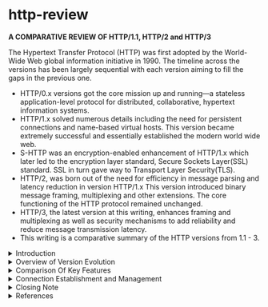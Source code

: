 # http-review
**A COMPARATIVE REVIEW OF HTTP/1.1, HTTP/2 and HTTP/3**

The Hypertext Transfer Protocol (HTTP) was first adopted by the World-Wide Web global information initiative in 1990. The timeline across the versions has been largely sequential with each version aiming to fill the gaps in the previous one.
  - HTTP/0.x versions got the core mission up and running—a stateless application-level protocol for distributed, collaborative, hypertext information systems. 
  - HTTP/1.x solved numerous details including the need for persistent connections and name-based virtual hosts. 
  This version became extremely successful and essentially established the modern world wide web. 
  - S-HTTP was an encryption-enabled enhancement of HTTP/1.x which later led to the encryption layer standard, Secure Sockets Layer(SSL) standard. SSL in turn gave way to Transport Layer Security(TLS). 
  - HTTP/2, was born out of the need for efficiency in message parsing and latency reduction in version HTTP/1.x 
  This version introduced binary message framing, multiplexing and other extensions. The core functioning of the HTTP protocol remained unchanged. 
  - HTTP/3, the latest version at this writing, enhances framing and multiplexing as well as security mechanisms to add reliability and reduce message transmission latency. 
  - This writing is a comparative summary of the HTTP versions from 1.1 - 3.

<details><summary>Introduction</summary>
  <p>

Hypertext Transfer Protocol(HTTP) is “a stateless application-level protocol for distributed, collaborative, hypertext information  systems.” [3]. This protocol enables communication of HTML data and other web resources between different user agents and servers. Through the protocol, a message sender lets a receiver know the format of data representation so as they can be able to appropriately process the exchanged web resource. The exchange occurs between a server and a client. [1]

  HTTP was designed to be a generic interface for communication on the internet without regard to types of resources being exchanged or implementation of communicating HTTP clients. Due to this intended general applicability, the protocol specification is limited to defining syntax of communication, with corresponding meaning and expected behavior. It describes the architectural elements of the communication as well as all the mechanisms of network connection management and message handling.[3]

  Key terminologies in the HTTP specification include: connection which refers to the transport layer protocol between the client and the server. The client is the initiator of the connection while the server is the other side of that communication. The request is the HTTP initiating message while the response is the HTTP reply. The resource is any piece of data identifiable by HTTP’s Uniform Resource Identifier(URI) scheme. The scheme specifies the target resource by name, location, other properties and its relationship with other resources. The user agent is the client which can be a browser or any other end-user—facing application including command shells, mobile apps and even household appliances. [2] [3]

  The data exchange model used by HTTP is referred to as a client-server model. The client sends a request to a server and the server responds with the requested web resource, with the data format—HTTP version—specified in the header. The common scenario is that a web user either types a Uniform Resource Locator(URL) into the web browser search area or clicks on a URL link and the browser who is the client translates these URLs into HTTP requests and sends them to the server. The server then responds with the requested resource after accordingly fetching its components whether they are stored in one server or distributed in several locations. [1]
	  
```
			User --url--> Client
				      Client -----HTTP Request-------> Server
								       Server <----->Data storage
				      Client <----HTTP Response--------Server
	    User <-parse & display--- Client

```
  

  The client then parses the HTTP response received which may include any web resources—such as text, images, videos, scripts. The browser also parses the formatting information present in the Cascading Style Sheets(CSS) specification for the received data, allowing it to present the information to the user in an organized format.[1]

  HTTP operates in the application layer while relying on a transport layer protocol for to build connections. Prior to HTTP/3, the transport protocol has been TCP, and has been used both in encrypted and unencrypted versions. However HTTP/3 is designed to run over UDP. 

  The communication between server and client is typically relayed between several virtual and physical components in between the two principals.[1] These intermediaries include proxies, tunnels and gateways[3]. Proxies may perform several functions including caching, authentication and content filtering[1]. Tunnels on the other hand are blind relays which do not change the message. They extend a virtual connection through a proxy. An example of tunnelling is when TLS channels confidential information through a firewall proxy[3]. 
  While tunnels relay blindly, other intermediaries are required to ensure that the protocol version in the first line of a HTTP message matches their own or otherwise revise it to match before forwarding. This allows for future messages from the receiver to be suitably encoded so that they can be correctly translated on their way back to the original sender.[3]

  HTTP version numbers have two parts: the major and the minor. The format of numbering is HTTP/major.minor. The major number indicates the protocol version which specifies the HTTP syntax of the message it accompanies and also implies what formats the sender can receive and process. The minor specifies the highest edition within that major version to which the sender conforms. This is useful for indicating the sender’s backwards compatibility within a version e.g. HTTP/1.0, HTTP/1.1. [2], [3]. 

  There have been numerous changes to HTTP since its initial version. The remainder of this writing reviews comparatively, three versions of HTTP—Versions 1.1 , 2 and 3. 
    We start off comparing the backgrounds, then the message architecture, connection establishment and management schemes, and other key properties.

  </p>
</details>

<details><summary> Overview of Version Evolution </summary>
<p>
The earliest versions of HTTP - version 0.9 - succeeded in transferring raw data across the internet but was not designed to organize such data. It was version 1.0 that organized the transferred data and added meta-data and semantics of request and response modifiers. Later version 1.1 introduced handling of hierarchical proxies, caching, connection persistence, virtual hosts and standardization of HTTP client implementation requirements to make it possible to correctly determine a client’s HTTP capability.[5]. 

HTTP/1.1 also introduced persistent connections as a default, allowing multiple request/response exchanges. It also introduced the transfer encoding header field to record any encodings applied or intended for a message during transfer[3] . This version also introduced multi-homed web servers with the requirement that clients and servers support the Host header field, report an error if the Host header field is missing from an HTTP/1.1 request and accept absolute URIs [3].

HTTP/2 was introduced mainly to improve the message transport mechanism to reduce latency, reduce protocol overhead by header compression, enable request prioritization and also support server push mechanism[ 6 ]. The protocol introduced binary framing of messages for transport, multiplexing, congestion control, flow control, parallelism, header compression and proactive response “push” by the server [7].

HTTP/2 is designed as an extension to its predecessor, so as to achieve its goals without altering the core functionality of HTTP/1.1. To avoid tampering with version 1.1, version 2 introduces a framing layer under the HTTP component but within the application layer for message formatting into frames, and for its other functions [ 7 ] . This version of HTTP is based on the SPDY protocol. Before adoption by HTTP, the SPDY protocol was designed to transport content at low latency on the web. In order to interoperate with HTTP, it was designed with two layers —the upper one to integrate with HTTP application servers, and the lower one for framing, multiplexing, compression prioritization [8].

HTTP/3  [16] is the latest version of this protocol. It was adapted from the QUIC protocol and has only recently—in 2018—been renamed to HTTP. This version builds upon HTTP/2 semantics. It improves parallelism by introducing per-stream multiplexing and flow control thereby introducing reliability to each stream separately. It also incorporates TLS 1.3 and reduces connection setup latency.[9].

The next section compares the features of the three versions HTTP/1.1, HTTP/2 and HTTP/3 in more detail.

</p>
</details>

<details><summary> Comparison Of Key Features</summary>
MESSAGE FRAMING 
<p>
  
HTTP/1.x is a plain text(ASCII) based protocol meaning its content is transferred in a human-readable format[10 ]. HTTP/1.x is therefore easy to read and interpret, which is a property suitable for early protocol development.  

In contrast, HTTP/2 is a binary protocol. Its messaging is intended to be read by a machine [11]. It was developed after HTTP/1 had become highly successful, to improve on transport latency. HTTP/2 does not tamper with the components of HTTP/1.x but rather changes the way the messages are framed for transmission[ 6 ]. 

It avoids tampering with HTTP/1 elements by introducing a framing layer that allows for the additional functions to be carried out without interfering with the HTTP elements above it or the transport layer(TCP) below it [12]. The binary formatting of HTTP/2 makes it more compact and less susceptible to error. This allows HTTP/2 messages to be parsed in one uniform method compared to its predecessor which needs multiple methods to parse a message due to extraneous elements [ 7] . 

```
+-----------------------------------------------+
 |                 Length (24)                   |
 +---------------+---------------+---------------+
 |   Type (8)    |   Flags (8)   |
 +-+-------------+---------------+-------------------------------+
 |R|                 Stream Identifier (31)                      |
 +=+=============================================================+
 |                   Frame Payload (0...)                      ...
 +---------------------------------------------------------------+
```
Figure 1: Frame Layout in HTTP/2 - [7]. 


HTTP/3 is a transport optimization protocol. It builds on the HTTP/2 framing system and also adopts the multiplexing and flow control features of its predecessor. It adds congestion control, reliability, security—moves to TLS 1.3— as well as adds per-stream multiplexing so that messages on different streams do not interfere with each other. Due to this added reliability, it runs on UDP[ 12 ] which reduces connection setup latency and also message transfer latency. One might view the per stream multiplexing over UDP as having multiple small TCP-like connections. 

One key difference between the two versions is that while HTTP/2 provides an absolute ordering of frames spanning across all streams, QUIC  does the ordering per each stream separately. QUIC uses frames in the control stream, request streams and push streams. [ 13 ].

Each QUIC frame includes a length field for payload length, type field for the frame type and a payload segment. A frame not containing exactly the expected number of octets is treated as a connection error i.e. HTTP_MALFORMED_FRAME.
	
```
  0                   1                   2                   3
    0 1 2 3 4 5 6 7 8 9 0 1 2 3 4 5 6 7 8 9 0 1 2 3 4 5 6 7 8 9 0 1
   +-+-+-+-+-+-+-+-+-+-+-+-+-+-+-+-+-+-+-+-+-+-+-+-+-+-+-+-+-+-+-+-+
   |                           Length (i)                        ...
   +-+-+-+-+-+-+-+-+-+-+-+-+-+-+-+-+-+-+-+-+-+-+-+-+-+-+-+-+-+-+-+-+
   |    Type (8 octects)   |               Frame Payload (*)     ...
   +-+-+-+-+-+-+-+-+-+-+-+-+-+-+-+-+-+-+-+-+-+-+-+-+-+-+-+-+-+-+-+-+
```
   Figure 2: HTTP/QUIC frame- [13]

</p></br>
  
HEADER FORMAT
  <p>
    Allows client and server to exchange additional information about resource involved in a connection or about the connection, or the participants. This information is contained within the header fields. In HTTP 1.1, each field in the header has a name and a value separated by a colon. Names are case insensitive. Fields may be spread over multiple lines, each additional line beginning with an SP(space) or HT. HTTP/1.x, headers are transferred in plain text format. [ 14 ]

Example formulation
	
```
	message-header = field-name ":" [ field-value ]
	field-name     = token
	field-value    = *( field-content | LWS )
	field-content  = <the OCTETs making up the field-value
			  and consisting of either *TEXT or combinations
			   of token, separators, and quoted-string>
```
Figure 3: RFC 2616[14]

There are four types of header fields in HTTP/1.1: General-header, entity-header, request header, response-header. Each of these is extensible. 

General header contains fields that apply to both request and response but not the entity. Examples: general-header examples: Cache-Control|Connection | Date| Pragma| Trailer| Transfer-Encoding | Upgrade | Via|Warning     
  
Entity-header defines entity body and are only included when the message has a body. Examples: entity-header  examples: Allow   | Content-Encoding //data type
| Content-Length //length of a message |Content-Type//data type     

HTTP/2 maintains the same header field semantics from HTTP/1.1. The only change to the HTTP/1.1 header fields is that all field names are lower case and the request line  is split into separate pseudo-header fields :method, :scheme, :authority, and :path.[ 6 ]. All requests must include exactly one valid value for these fields. There is no definition for how to carry the version identifier included in HTTP/1.1.

In preparing headers for transfer in HTTP/2, header data redundancy is reduced by compression. This helps reduce request sizes allowing multiple requests to fit in a single packet.[7] .  Compression is used to serialize a header field list into a header block--cookie header field is treated differently. The block is then divided into a sequence of octets known as header block fragments. These fragments are transmitted within the payload of HEADER, PUSH_PROMISE or CONTINUATION frames.[ 7 ]. 

The fragments of one block must be transmitted as a contiguous sequence not intervened by other frames of any type. The receiver then reassembles the block by concatenating its fragments and then decompresses it to retrieve the field list. If the receiver is unable to perform this decompression it should terminate with a COMPRESSION_ERROR. [ 7 ]
SPDY protocol where HTTP/2 came from, proposed GZIP encoding for header compression but that was abandoned when an attack named CRIME was discovered, targeting GZIP compressed HTTP headers [ 7 ] . Consequently, a special compression mechanism was created for HTTP/2. This scheme is  known as HPACK. 

The HPACK compression format uses huffman encoding and requires both client and server maintain a list of all previously seen header fields to be used as a context reference for encoding previously transmitted or duplicate values. HPACK maintains a static table with a list of common HTTP header fields that all connections will likely use, and a dynamic table initially empty then updated based on values exchanged within the given connection. The effect of this is that each request is smaller with only values not seen before being encoded, and the rest represented by substitution values. [ 6 ].
Example: 

HTTP/3 adopts most of HTTP/2 header treatments e.g. converting field names to lowercase before encoding, and the special pseudo-header fields for target URI, method of request and response status. [ 9 ]

The compression encoding scheme changes in HTTP/3 to a variant of HPACK known as QPACK. This scheme allows for avoiding head-of-line blocking induced by header compression. Head-of-line blocking is unsuitable in QUIC due to lack of frame ordering across all streams[ 15 ]. Implementations of QUIC  can restrict maximum size of the header accepted per HTTP message, violation of which is treated as an error i.e. HTTP_EXCESSIVE_LOAD.  [ 9 ]. 

QPACK allows for correct out-of-order delivery. It preserves ordering of header fields within each header field list during encoding and in turn the encoded ordering is maintained by the decoder. This variant maintains the same reference tables as in HPACK but here the table entries are addressed separately. [ 15 ].

```
  0                   1                   2                   3
    0 1 2 3 4 5 6 7 8 9 0 1 2 3 4 5 6 7 8 9 0 1 2 3 4 5 6 7 8 9 0 1
   +-+-+-+-+-+-+-+-+-+-+-+-+-+-+-+-+-+-+-+-+-+-+-+-+-+-+-+-+-+-+-+-+
   |                       Header Block (*)                      ...
   +-+-+-+-+-+-+-+-+-+-+-+-+-+-+-+-+-+-+-+-+-+-+-+-+-+-+-+-+-+-+-+-+
```
 Figure 4: HEADERS frame payload -  [17] 

HEADERS frames are only sent on request streams or push streams.
    
  </p></br>
    
MESSAGE STRUCTURE
    <p>
HTTP/1.1 Message format is as follows:
	
```
	message   = start-line
		   *( header-field CRLF )
		    CRLF //text line break
		    [ message-body ]
```


Start line: If the message is a request, then the start line is a request line. If message is a response, then the start line is a status line.
start-line  = request-line / status-line
Request line:  first line of a request message. Format:
	request-line   = method SP request-target SP HTTP-version CRLF
Status line: first line of a response message. Format:
status-line = HTTP-version SP status-code SP reason-phrase CRLF
Header Fields: are extensible i.e. unlimited new field names can be introduced. They need be registered with the IANA registry. Their order of appearance in a message does not matter and intermediaries need not understand them to forward them if they are not specifically blocked key words. Line folding is not permitted within HTTP/1.1 header fields.
Message body carries the payload 
message-body = entity-body
                    | <entity-body encoded as per Transfer-Encoding>
Message body length - If transfer-encoding is present and its value is not identity, the length is defined by the “chunked” parameter. Each chunk contains a chunk-size value in the header. Else If the content-length header is present and entity length == transfer length then the value of length is recorded in this header. This field is only used in messages that do not contain the Transfer-Encoding header field. Else if length is not specified, the self-delimiting media used to transfer it is defines its length. If there is no message, then the first empty line after the header fields marks the end of the transfer and indicates that there is no message body.

HTTP/2 maintains the HTTP/1.1 message request and response semantics but provides an alternative syntax [ 7 ] . DATA frames contain arbitrary, variable-length sequences of octets associated with a stream. Padding may be added to the data frame as a security feature to hide the message size. Data frames also contain flags and error codes to indicate the status of the stream or the data. Data frames should only be sent if the connection is either open or half closed. They are subject flow control. [16].

```
   +---------------+
    |Pad Length? (8)|
    +---------------+-----------------------------------------------+
    |                            Data (*)                         ...
    +---------------------------------------------------------------+
    |                           Padding (*)                       ...
    +---------------------------------------------------------------+
```
  Figure 5: DATA Frame Payload - [16] 



HTTP/3 messages are sent in packets. After the packet protection is removed, the payload consisting of a sequence of frames is retrieved. Packets contain at least one frame and may have multiple frames and frame types. The exceptions are: Version Negotiation, Stateless Reset, and Retry packets which do not contain frames[ 17 ]. 

```
    0                   1                   2                   3
    0 1 2 3 4 5 6 7 8 9 0 1 2 3 4 5 6 7 8 9 0 1 2 3 4 5 6 7 8 9 0 1
   +-+-+-+-+-+-+-+-+-+-+-+-+-+-+-+-+-+-+-+-+-+-+-+-+-+-+-+-+-+-+-+-+
   |                          Frame 1 (*)                        ...
   +-+-+-+-+-+-+-+-+-+-+-+-+-+-+-+-+-+-+-+-+-+-+-+-+-+-+-+-+-+-+-+-+
   |                          Frame 2 (*)                        ...
   +-+-+-+-+-+-+-+-+-+-+-+-+-+-+-+-+-+-+-+-+-+-+-+-+-+-+-+-+-+-+-+-+
                                  ...
   +-+-+-+-+-+-+-+-+-+-+-+-+-+-+-+-+-+-+-+-+-+-+-+-+-+-+-+-+-+-+-+-+
   |                          Frame N (*)                        ...
   +-+-+-+-+-+-+-+-+-+-+-+-+-+-+-+-+-+-+-+-+-+-+-+-+-+-+-+-+-+-+-+-+
```
    Figure 6: QUIC Payload - [12]

Each data frame must be part of a specific request or response and must not be received on a control stream.
	
```
    0                   1                   2                   3
    0 1 2 3 4 5 6 7 8 9 0 1 2 3 4 5 6 7 8 9 0 1 2 3 4 5 6 7 8 9 0 1
   +-+-+-+-+-+-+-+-+-+-+-+-+-+-+-+-+-+-+-+-+-+-+-+-+-+-+-+-+-+-+-+-+
   |                         Payload (*)                         ...
   +-+-+-+-+-+-+-+-+-+-+-+-+-+-+-+-+-+-+-+-+-+-+-+-+-+-+-+-+-+-+-+-+
```
    Figure 7: DATA frame payload - [12] 

Other Frame Types
PRIORITY frames can be used by a sender to advise on priority but must only be sent through the control stream. The GOAWAY frame is sent by a server to initiate a connection shutdown, after which it can stop accepting new requests and process only received ones. These frames can be used to make way for administrative actions like server maintenance. Clients do not send GOAWAY frames but rather they initiate a shutdown by stopping to make requests. Clients can send a MAX_PUSH_ID frame to limit the number of pushes from a server. To specify that unknown frame types be ignored, reserved frames can be used [12]
    
  </p></br>
      
SERVER PUSH  
    <p>
    HTTP/1.1 does not provide for server pushed responses. Introducing this provision was one of the goals of HTTP/2.

HTTP/2 allows for pre-emptive responses to be sent together with corresponding PUSH_PROMISEs(i.e. requests that correspond to the pushed response) to a client in association with a previous request received from the client.  This is used when the server knows the client will need those responses in order to fully process the response to their original request. [ 7 ] . They are sent on the same request stream used by the client for the associated client-initiated request. The receiving client must verify that pushed requests come from an authoritative server or a proxy configured for the corresponding request. Pushed requests are cacheable and are considered validated from origin server. Promised requests must be cacheable, safe and not containing a request body[ 7 ] . A client can request server push be disabled, negotiating for that separately at each hop. Unwanted promise streams should be reset by the client.

Similarly, HTTP3 also allows for server push via a push stream. A server can push a promised request header to a client via a PUSH_PROMISE frame. A push stream header is used:

```
    0                   1                   2                   3
    0 1 2 3 4 5 6 7 8 9 0 1 2 3 4 5 6 7 8 9 0 1 2 3 4 5 6 7 8 9 0 1
   +-+-+-+-+-+-+-+-+-+-+-+-+-+-+-+-+-+-+-+-+-+-+-+-+-+-+-+-+-+-+-+-+
   |Stream Type (8)|                  Push ID (i)                ...
   +-+-+-+-+-+-+-+-+-+-+-+-+-+-+-+-+-+-+-+-+-+-+-+-+-+-+-+-+-+-+-+-+

```
Figure 8: Push Stream Header - [13]
    
  </p></br>
  
  
SAMPLE EXCHANGE UNDER EACH OF THE 3 PROTOCOL VERSIONS  
  
   <p>

Example of HTTP/1.1 Message Exchange from rfc[3]:
```
For a GET request (Section 4.3.1 of [RFC7231]) on the URI "http://www.example.com/hello.txt":

   Client request:
     GET /hello.txt HTTP/1.1
     User-Agent: curl/7.16.3 libcurl/7.16.3 OpenSSL/0.9.7l zlib/1.2.3
     Host: www.example.com
     Accept-Language: en, mi

   Server response:
     HTTP/1.1 200 OK
     Date: Mon, 27 Jul 2009 12:28:53 GMT
     Server: Apache
     Last-Modified: Wed, 22 Jul 2009 19:15:56 GMT
     ETag: "34aa387-d-1568eb00"
     Accept-Ranges: bytes
     Content-Length: 51
     Vary: Accept-Encoding
     Content-Type: text/plain

     Hello World! My payload includes a trailing CRLF.
```

Example of HTTP/2 Exchange from rfc7540: [16]
```
GET REQUEST,
GET /resource HTTP/1.1           HEADERS
     Host: example.org          ==>      + END_STREAM
     Accept: image/jpeg                     + END_HEADERS
                                                              :method = GET
                                         	         :scheme = https
                                          	         :path = /resource
                                          	         host = example.org
                                         	         accept = image/jpeg

POST REQUEST
     POST /resource HTTP/1.1          HEADERS
     Host: example.org          ==>     - END_STREAM
     Content-Type: image/jpeg           - END_HEADERS
     Content-Length: 123                    :method = POST
                                                          :path = /resource
     {binary data}                                 :scheme = https

                                       	     	    CONTINUATION
                                      		      + END_HEADERS
                                         	       	     content-type = image/jpeg
                                         	     	     host = example.org
                                           	     	      content-length = 123

                                     	    DATA
                                     	       + END_STREAM
                                    	      {binary data}

```

Example of HTTP/3 Handshake: [12]	
```

   Client                                     	           Server

   Initial[0]: CRYPTO[CH] ->

                                    Initial[0]: CRYPTO[SH] ACK[0]
                          Handshake[0]: CRYPTO[EE, CERT, CV, FIN]
                                    <- 1-RTT[0]: STREAM[1, "..."]

   Initial[1]: ACK[0]
   Handshake[0]: CRYPTO[FIN], ACK[0]
   1-RTT[0]: STREAM[0, "..."], ACK[0] ->

                              1-RTT[1]: STREAM[55, "..."], ACK[0]
                                          <- Handshake[1]: ACK[0]

         Example of 1-RTT Handshake
```

After each of these handshakes, packets can be exchanged.
    
  </p>  
</details>

<details><summary>Connection Establishment and Management</summary>
UNDERLYING PROTOCOLS
  <p>
HTTP/1.1 runs over TCP.  The "http" URI scheme indicates a default connection of TCP over IP at port 80. These defaults can be configured to allow use of a proxy through a different connection, protocol or port[3]. The “https” scheme is used for secure connections running over transport layer security at port 443.


HTTP/2 also runs on the application layer over TCP. The client initiates the TCP connection. The same URI schemes are used as in HTTP/1.1. The protocol has two identifiers: identifier string “h2” indicates the use of TLS while the string "h2c" identifies the protocol where HTTP/2 is run over cleartext TCP i.e. no TLS.[ 7 ] 

HTTP/3 runs over UDP. Endpoints exchange packets over UDP datagrams. Additionally, QUIC packets except Version Negotiation and Retry packets use authenticated encryption with additional data (AEAD)[ 17 ]. This means security is built in at packet level, making TLS redundant.
    </p></br>
  
CONNECTION, MANAGEMENT & PERSISTENCE 
    <p>     
HTTP 1.1 connection setup is determined by each client based on target resource, proxy configuration and connection establishment. The server’s response uses the same connection chain established by the client. 

The process involves: Identifying a target resource based on URI. Then the client checks if a connection establishment is necessary to fulfil the request e.g. the response is not in cache or in local storage. If necessary, the client will establish the inbound connection. Connections are established on transport- or session-layer protocols and each connection creates one transport link. 

There are no request identifiers in HTTP so the response receive order is used to associate responses to requests. If a client has multiple requests, it is required to maintain a list of outstanding requests in the order sent and associate each nest response to the next unfinalized request.

The via header field is used to indicate the presence of intermediaries with each getting its own value entry. A proxy may transform messages unless a no-transform cache-control directive is included. In that case if the message must be transformed then a warn-code (214) must be added to the header.

HTTP/1.1 must support persistent connections by default,  and use the "close" connection option to signal when a  connection will not persist after the current exchange. A recipient determines the connection status based on the protocol version  of the most recently received message or the connection header field if available.[3]

If a connection closes prematurely, a client can open a new one and automatically retransmit aborted requests. However, if an automatic retry fails, it should not be retried automatically.

When a sender wants to close the connection, they should use the “close connection” option in the connection header field. No further requests should be sent or received and processed on that connection [3]. If the server wants to close the connection, it should do so in stages i.e. first send the “close” connection option and then initiate the close after to give the client a chance to read the last response with the close option. The server waits for a corresponding close from the client before fully shutting down. The CONNECT method is used to turn an entire connection into a tunnel to a remote host.

In HTTP2 the client initiates the TCP connection. The CONNECT method is used to establish a tunnel-- TLS session -- over a single HTTP/2 stream to a remote host for use with HTTPS [ 7 ].

In HTTP/3 a client initiates a bidirectional QUIC stream and sends a request on it. The server responds on the same stream. The pseudo-method CONNECT is used as in HTTP/2 i.e. to establish a tunnel-- TLS session -- over a single HTTP/2 stream to a remote host for use with HTTPS [ 4 ]. 

A proxy can establish a TCP connection to the server identified in the ":authority" pseudo-  header field to mediate between a TCP server and a QUIC client, mapping between HTTP data and QUIC frames. Either server or client can close the TCP connection. Requests can be prioritized by marking a stream as dependent on another, making that other the parent and allowing it to receive priority on resources. [16]

The QUIC connection can be used for many requests and responses without closing it. To maintain a connection,  clients are expected to use QUIC PING frames to keep it    open. The connection closes if each endpoint declares an idle timeout. It can also be closed by either endpoint stopping usage of the connection and letting it close. This is typically what the client does. The server closes the connection by sending a GOAWAY message to initiate a graceful shutdown. If an application closes, that can also close the QUIC connection by transmitting QUIC APPLICATION_CLOSE frame which contains an error code to inform the peer of the application close. The QUIC transport layer can also indicate to the application layer that the connection is terminated e.g. due to any of the above reasons or to a transport - level error. [ 13 ]
</p></br>

MESSAGE CONCURRENCY & STREAMS
    <p>     
HTTP 1.1 has no request identifiers so response receive order is used to associate responses to requests. If a client has multiple requests, it is required to maintain a list of outstanding requests in the order sent and associate each next response to the next unfinalized request. [ 3 ].

A client with persistent connections may pipeline requests and process them in parallel but must send responses in the order received.[ 4 ]. A client is not limited on the maximum number of simultaneous connections in HTTP/1.1 but is encouraged to minimize them due to problems such as congestion.

HTTP/2 limits concurrently active streams in the SETTINGS_MAX_CONCURRENT_STREAMS parameter of the settings stream. Both  "open" and "half-closed" streams count toward the maximum. Streams in “reserved” state to not count. Each endpoint advertises its maximum.

HTTP 3 streams in QUIC can be created by sending data and either endpoint can create multiple concurrent streams and interleave them with each other. An arbitrary number of streams can be run concurrently. Each endpoint can use its maximum stream ID to limit concurrent streams for the given connection and include it in the settings sent to the peer. The peer stays under the specified limit unless it is incremented.[17]

</p></br>

STREAMS, MULTIPLEXING & FLOW CONTROL   
    <p>     
HTTP 1.1 does not provide multiplexing or flow control. The server allows the underlying protocol’s flow control mechanism to resolve any overloads.[ 3 ]

HTTP2 provides flow control to manage resource constraints to ensure that streams on the same connection do not interfere with each other. Flow control is also provided for individual streams.[7] . Flow control is connection specific, based on window size updates, is directional with the receiver being in charge of the connection, starts with an initial value of  65,535 octets both for new streams and the overall connection, only data frames managed by flow control, cannot be disabled, and implementations can choose any algorithm for flow control. [ 7 ] . 

A client can assign priority for a new stream via the HEADERS frame and can update it later using a PRIORITY frame. A stream is defined as “A "stream" is an independent, bidirectional sequence of frames exchanged between the client and server within an HTTP/2 connection.”- [ 7 ] . Several streams can be open concurrently and frames from multiple streams can be interleaved by the endpoints. Streams can be unilateral or shared and can be closed by either side. Each stream has an integer identifiers assigned by the initiator. Frame send order determines receive order. 

In HTTP/3, after a connection is established the settings frame is sent by each endpoint as the initial frame of their respective control stream. After this the server may begin processing request streams and sending responses.[12]. 

QUIC guarantees in-order delivery within each stream but not across streams. Data is frames onto QUIC stream frames below the framing layer and then buffered and ordered by the transport layer receiving them. Streams can be unidirectional or bidirectional initiated by either server or client. Each side initiates a control stream at the start of the session and sends its settings frame on it as the first frame [12]. The QUIC layer does the stream management of any HTTP headers and data sent via QUIC. There are other specialized stream types e.g. push streams and reserved streams.

</p></br>

  
AUTHENTICATION AND SECURITY
    <p>     
In HTTP/1.1, the message including all its headers are transferred in cleartext. This prompted the development of a security mechanism to protect the HTTP message. This began with the development of Secure-HTTP which authenticated the client and worked at the application layer[19]. S-HTTP involved encrypting the message with both the sender’s and the receiver’s keying material and adding the information about transformations into the header. Later, SHTTP gave way to SSL[20] which is a transport layer security protocol that authenticates the server. SSL preceded the current standard which is TLS. 

Security concerns in HTTP/1.1 include:
- Attacks Based on File and Path Names
- Attacks Based on Command, Code, or Query Injection
- Disclosure of Personal Information
- Disclosure of Sensitive Information in URIs
- Disclosure of Fragment after Redirects
- Disclosure of Product Information
- Browser Fingerprinting
[4] 
	
HTTP/2 similarly runs over TLS Security while HTTP/3 implements encryption security features at the packet level, making TLS redundant [18].

</p></br>

  
CROSS_VERSION COMPATIBILITY
    <p>     
HTTP/1.1 is backward compatible with HTTP/0.9, 1.0. It can recognize the request line and any valid request, as well as respond appropriately with a message in the same version used by the client. It can also recognize the status line in HTTP/1.0 responses.  [14]

HTTP/2 is fully compatible with HTTP/1.1, which is important because HTTP/1.x is highly successful and is implemented in most of the existing web. HTTP/2 is designed to introduce the framing and multiplexing features while leaving the semantics and core components -- such as methods, status codes, URI’s - of the previous version intact. It does so by creating a new layer beneath HTTP in the application layer and above the transport layer for the binary framing mechanism[ 6 ] .

Similar to HTTP/2, HTTP/3 is compatible with previous versions. It operates between the frame layer and the transport layer and does not interfere with the core of HTTP. 

</p>
  
</details>

<details><summary>Closing Note</summary>
<p>
           
There are several other features not covered in this comparative review including feature extensibility details, Error Handling, Browser and Client Adoption. The three protocol versions work together, each improving upon the previous version while leaving the core functioning intact.

</p>
</details>

<details><summary>References</summary>
1. https://developer.mozilla.org/en-US/docs/Web/HTTP/Overview </br>
2. https://www.w3.org/Protocols/HTTP/1.0/spec.html#Purpose </br>
3. https://tools.ietf.org/html/rfc7230 </br>
4. https://tools.ietf.org/html/rfc7231 </br>
5. https://tools.ietf.org/html/rfc1945 </br>
6. https://hpbn.co/http2/ </br>
7. https://http2.github.io/ </br>
8. https://tools.ietf.org/html/draft-mbelshe-httpbis-spdy-00 </br>
9. https://quicwg.org/base-drafts/draft-ietf-quic-http.html </br>
10. https://en.wikipedia.org/wiki/Text-based_protocol </br>
11. https://en.wikipedia.org/wiki/Binary_protocol </br>
12. https://tools.ietf.org/html/draft-ietf-quic-http-16#page-4 </br>
13. https://tools.ietf.org/html/draft-ietf-quic-http-16#page-10 </br>
14. https://www.w3.org/Protocols/rfc2616/rfc2616-sec4.html#sec4.4 </br>
15. https://tools.ietf.org/html/draft-ietf-quic-qpack-03 </br>
16. https://tools.ietf.org/html/rfc7540 </br>
17. https://tools.ietf.org/html/draft-ietf-quic-transport-16  </br>
18. https://tools.ietf.org/html/draft-ietf-quic-transport-16#ref-QUIC-TLS </br>
19. https://www.ietf.org/rfc/rfc2660.txt </br>
20. https://www.pcmag.com/encyclopedia/term/51302/shttp </br>
  
  -- the end --
</p>
</details>
